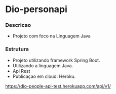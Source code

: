 # Dio-personapi

### Descricao
 - Projeto com foco na Linguagem Java

### Estrutura
 - Projeto utilizando framework Spring Boot.
 - Utilizando a linguagem Java.
 - Api Rest
 - Publicaçao em cloud: Heroku.

https://dio-people-api-test.herokuapp.com/api/v1/